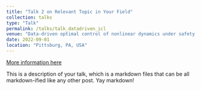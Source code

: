 ```yaml
---
title: "Talk 2 on Relevant Topic in Your Field"
collection: talks
type: "Talk"
permalink: /talks/talk_datadriven_icl
venue: "Data-driven optimal control of nonlinear dynamics under safety constraints"
date: 2022-09-01
location: "Pittsburg, PA, USA"
---
```


[More information here](http://example2.com)

This is a description of your talk, which is a markdown files that can be all markdown-ified like any other post. Yay markdown!
